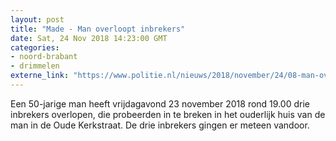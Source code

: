 ```yaml
---
layout: post
title: "Made - Man overloopt inbrekers"
date: Sat, 24 Nov 2018 14:23:00 GMT
categories: 
- noord-brabant 
- drimmelen 
externe_link: "https://www.politie.nl/nieuws/2018/november/24/08-man-overloopt-inbrekers.html"
---
```


Een 50-jarige man heeft vrijdagavond 23 november 2018 rond 19.00 drie inbrekers overlopen, die probeerden in te breken in het ouderlijk huis van de man in de Oude Kerkstraat. De drie inbrekers gingen er meteen vandoor.
